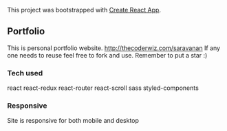 This project was bootstrapped with [Create React App](https://github.com/facebook/create-react-app).

## Portfolio

This is personal portfolio website.  http://thecoderwiz.com/saravanan
If any one needs to reuse feel free to fork and use. Remember to put a star :) 

### Tech used

react
react-redux
react-router
react-scroll
sass
styled-components

### Responsive 

Site is responsive for both mobile and desktop



